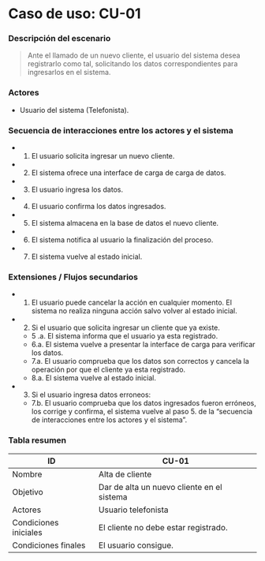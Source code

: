 # Caso de uso: CU-01  

### Descripción del escenario  

>Ante el llamado de un nuevo cliente, el usuario del sistema desea  registrarlo como tal,  solicitando los  datos correspondientes para ingresarlos en el sistema.  

### Actores  

* Usuario del sistema (Telefonista).  

### Secuencia de interacciones entre los actores y el sistema  
* 1) El usuario solicita ingresar un nuevo cliente.  
* 2) El sistema  ofrece una  interface  de carga  de carga de  datos.  
* 3) El usuario ingresa los  datos.  
* 4) El usuario confirma  los  datos ingresados.  
* 5) El sistema almacena  en la base de datos el nuevo  cliente.  
* 6) El sistema  notifica  al  usuario la finalización del proceso.  
* 7) El sistema   vuelve  al estado inicial.  


### Extensiones / Flujos secundarios  


* 1. El usuario puede cancelar la acción en cualquier momento. El sistema no realiza ninguna acción salvo volver al estado inicial.  
* 2. Si el usuario que solicita ingresar un  cliente  que  ya existe.  
   - 5 .a. El sistema informa  que  el usuario ya esta  registrado.  
   - 6.a. El sistema  vuelve a  presentar  la  interface de carga  para  verificar  los datos.  
   - 7.a. El usuario comprueba  que los datos  son  correctos y  cancela la operación  por que 	el  cliente  ya esta registrado.  
   - 8.a. El sistema  vuelve al  estado inicial.  

* 3. Si el usuario ingresa datos erroneos:  
    - 7.b. El usuario  comprueba que los datos ingresados fueron erróneos, los  corrige y  confirma, el sistema  vuelve al paso 5. de la “secuencia de interacciones entre los actores y el sistema”.  

### Tabla resumen  

| ID	                | CU-01                                        |
| --------------------- | -------------------------------------------- |
| Nombre                | Alta  de  cliente                            |
| Objetivo              | Dar de alta  un  nuevo cliente en el sistema |
| Actores               | Usuario telefonista                          |
| Condiciones iniciales | El cliente  no debe  estar  registrado.      |
| Condiciones finales   | El usuario consigue.                         |
